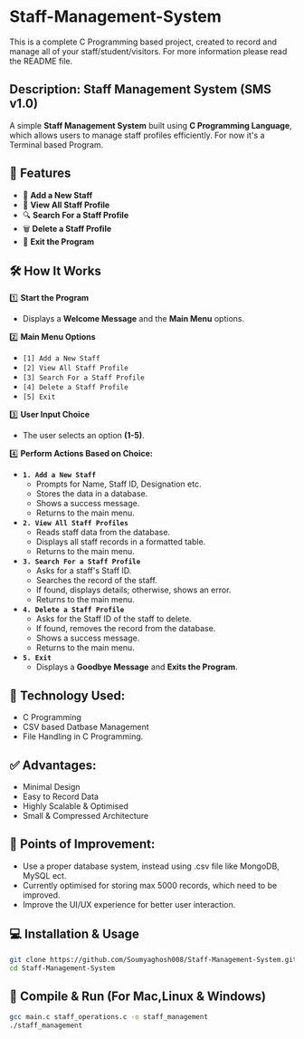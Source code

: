 # Staff-Management-System

This is a complete C Programming based project, created to record and manage all of your staff/student/visitors. For more information please read the README file.

## Description: Staff Management System (SMS v1.0)

A simple **Staff Management System** built using **C Programming Language**, which allows users to manage staff profiles efficiently. For now it's a Terminal based Program.

## 🚀 Features

- 📌 **Add a New Staff**
- 📌 **View All Staff Profile**
- 🔍 **Search For a Staff Profile**
- 🗑️ **Delete a Staff Profile**
- 🚪 **Exit the Program**

## 🛠️ How It Works

1️⃣ **Start the Program**

- Displays a **Welcome Message** and the **Main Menu** options.

2️⃣ **Main Menu Options**

- `[1] Add a New Staff`
- `[2] View All Staff Profile`
- `[3] Search For a Staff Profile`
- `[4] Delete a Staff Profile`
- `[5] Exit`

3️⃣ **User Input Choice**

- The user selects an option **(1-5)**.

4️⃣ **Perform Actions Based on Choice:**

- **`1. Add a New Staff`**
  - Prompts for Name, Staff ID, Designation etc.
  - Stores the data in a database.
  - Shows a success message.
  - Returns to the main menu.
- **`2. View All Staff Profiles`**
  - Reads staff data from the database.
  - Displays all staff records in a formatted table.
  - Returns to the main menu.
- **`3. Search For a Staff Profile`**
  - Asks for a staff's Staff ID.
  - Searches the record of the staff.
  - If found, displays details; otherwise, shows an error.
  - Returns to the main menu.
- **`4. Delete a Staff Profile`**
  - Asks for the Staff ID of the staff to delete.
  - If found, removes the record from the database.
  - Shows a success message.
  - Returns to the main menu.
- **`5. Exit`**
  - Displays a **Goodbye Message** and **Exits the Program**.

## 🔩 Technology Used:

- C Programming
- CSV based Datbase Management
- File Handling in C Programming.

## ✅ Advantages:

- Minimal Design
- Easy to Record Data
- Highly Scalable & Optimised
- Small & Compressed Architecture

## 📌 Points of Improvement:

- Use a proper database system, instead using .csv file like MongoDB, MySQL ect.
- Currently optimised for storing max 5000 records, which need to be improved.
- Improve the UI/UX experience for better user interaction.

## 💻 Installation & Usage

```sh
git clone https://github.com/Soumyaghosh008/Staff-Management-System.git
cd Staff-Management-System
```

## 🔩 Compile & Run (For Mac,Linux & Windows)

```sh
gcc main.c staff_operations.c -o staff_management
./staff_management
```
